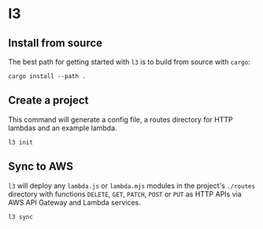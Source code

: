 # l3

## Install from source

The best path for getting started with `l3` is to build from source with `cargo`:

```shell
cargo install --path .
```

## Create a project

This command will generate a config file, a routes directory for HTTP lambdas and an example lambda.

```shell
l3 init
```

## Sync to AWS

`l3` will deploy any `lambda.js` or `lambda.mjs` modules in the project's `./routes` directory with functions `DELETE`, `GET`, `PATCH`, `POST` or `PUT` as HTTP APIs via AWS API Gateway and Lambda services.

```shell
l3 sync
```

